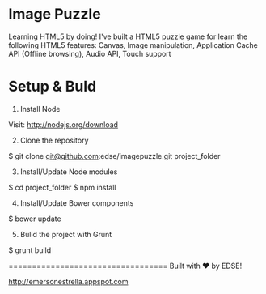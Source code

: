 Image Puzzle
==================================

Learning HTML5 by doing! I've built a HTML5 puzzle game for learn the following HTML5 features: Canvas, Image manipulation, Application Cache API (Offline browsing), Audio API, Touch support


Setup & Buld
==================================

1. Install Node

  Visit: http://nodejs.org/download


2. Clone the repository
  
  $ git clone git@github.com:edse/imagepuzzle.git project_folder


3. Install/Update Node modules 

  $ cd project_folder
  $ npm install


4. Install/Update Bower components

  $ bower update


5. Bulid the project with Grunt

  $ grunt build


==================================
Built with ♥ by EDSE!

http://emersonestrella.appspot.com